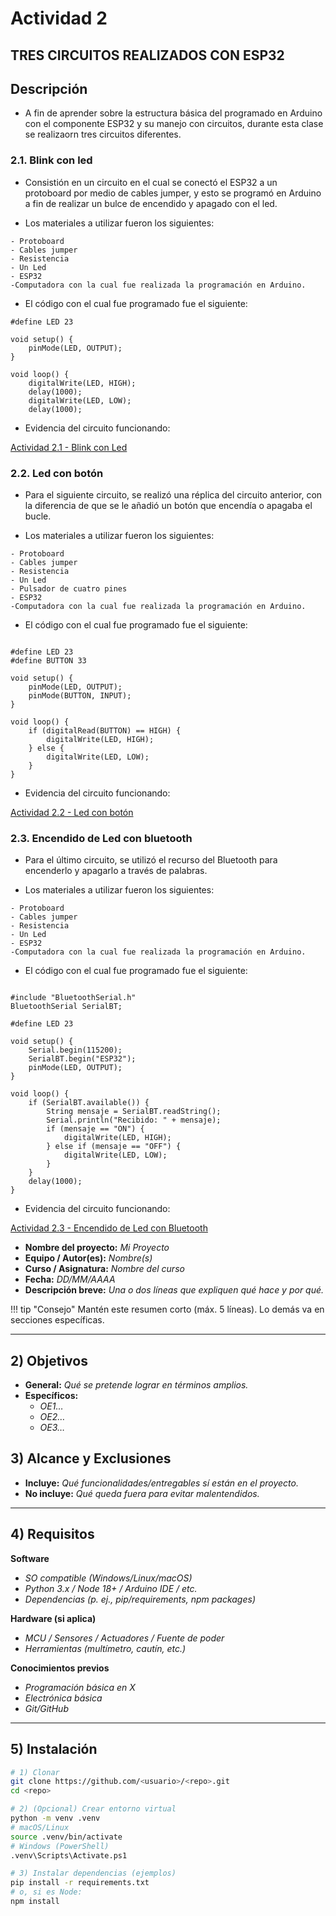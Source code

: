 # Actividad 2

TRES CIRCUITOS REALIZADOS CON ESP32
---

## Descripción

- A fin de aprender sobre la estructura básica del programado en Arduino con el componente ESP32 y su manejo con circuitos,
durante esta clase se realizaorn tres circuitos diferentes.

### 2.1. Blink con led 

- Consistión en un circuito en el cual se conectó el ESP32 a un protoboard por medio de cables jumper, y esto se programó en Arduino a fin
de realizar un bulce de encendido y apagado con el led.

- Los materiales a utilizar fueron los siguientes:

``` codigo
- Protoboard
- Cables jumper
- Resistencia
- Un Led
- ESP32
-Computadora con la cual fue realizada la programación en Arduino.

```

- El código con el cual fue programado fue el siguiente:

``` codigo
#define LED 23

void setup() {
    pinMode(LED, OUTPUT); 
}

void loop() {
    digitalWrite(LED, HIGH); 
    delay(1000); 
    digitalWrite(LED, LOW); 
    delay(1000);

```

- Evidencia del circuito funcionando:

[Actividad 2.1 - Blink con Led](https://drive.google.com/file/d/1LXZV0so5a3dUTwqdLFNa5d4aUa7WNIQv/view?usp=drive_link)



### 2.2. Led con botón

- Para el siguiente circuito, se realizó una réplica del circuito anterior, con la diferencia de que se le añadió un botón que encendía o apagaba
el bucle.

- Los materiales a utilizar fueron los siguientes:

``` codigo
- Protoboard
- Cables jumper
- Resistencia
- Un Led
- Pulsador de cuatro pines
- ESP32
-Computadora con la cual fue realizada la programación en Arduino.

```

- El código con el cual fue programado fue el siguiente:

``` codigo

#define LED 23
#define BUTTON 33

void setup() {
    pinMode(LED, OUTPUT);
    pinMode(BUTTON, INPUT);
}

void loop() {
    if (digitalRead(BUTTON) == HIGH) {
        digitalWrite(LED, HIGH);
    } else {
        digitalWrite(LED, LOW);
    }
}

```

- Evidencia del circuito funcionando:

[Actividad 2.2 - Led con botón](https://drive.google.com/drive/folders/1aC3Q5-pyUJP2hyZs8ruMTmd-gZ6fMlOq?usp=drive_link)




### 2.3. Encendido de Led con bluetooth

- Para el último circuito, se utilizó el recurso del Bluetooth para encenderlo y apagarlo a través de palabras.

- Los materiales a utilizar fueron los siguientes:

``` codigo
- Protoboard
- Cables jumper
- Resistencia
- Un Led
- ESP32
-Computadora con la cual fue realizada la programación en Arduino.

```

- El código con el cual fue programado fue el siguiente:

``` codigo

#include "BluetoothSerial.h"
BluetoothSerial SerialBT;

#define LED 23

void setup() {
    Serial.begin(115200);
    SerialBT.begin("ESP32");
    pinMode(LED, OUTPUT);
}

void loop() {
    if (SerialBT.available()) {
        String mensaje = SerialBT.readString();
        Serial.println("Recibido: " + mensaje);
        if (mensaje == "ON") {
            digitalWrite(LED, HIGH);
        } else if (mensaje == "OFF") {
            digitalWrite(LED, LOW);
        }
    }
    delay(1000);
}

```

- Evidencia del circuito funcionando:

[Actividad 2.3 - Encendido de Led con Bluetooth](https://drive.google.com/drive/folders/1ZdQ_fbuJxkkOxfBI8oWq_iaE3THkvvJV?usp=drive_link)



- **Nombre del proyecto:** _Mi Proyecto_  
- **Equipo / Autor(es):** _Nombre(s)_  
- **Curso / Asignatura:** _Nombre del curso_  
- **Fecha:** _DD/MM/AAAA_  
- **Descripción breve:** _Una o dos líneas que expliquen qué hace y por qué._

!!! tip "Consejo"
    Mantén este resumen corto (máx. 5 líneas). Lo demás va en secciones específicas.

---

## 2) Objetivos

- **General:** _Qué se pretende lograr en términos amplios._
- **Específicos:**
  - _OE1…_
  - _OE2…_
  - _OE3…_

## 3) Alcance y Exclusiones

- **Incluye:** _Qué funcionalidades/entregables sí están en el proyecto._
- **No incluye:** _Qué queda fuera para evitar malentendidos._

---

## 4) Requisitos

**Software**
- _SO compatible (Windows/Linux/macOS)_
- _Python 3.x / Node 18+ / Arduino IDE / etc._
- _Dependencias (p. ej., pip/requirements, npm packages)_

**Hardware (si aplica)**
- _MCU / Sensores / Actuadores / Fuente de poder_
- _Herramientas (multímetro, cautín, etc.)_

**Conocimientos previos**
- _Programación básica en X_
- _Electrónica básica_
- _Git/GitHub_

---

## 5) Instalación

```bash
# 1) Clonar
git clone https://github.com/<usuario>/<repo>.git
cd <repo>

# 2) (Opcional) Crear entorno virtual
python -m venv .venv
# macOS/Linux
source .venv/bin/activate
# Windows (PowerShell)
.venv\Scripts\Activate.ps1

# 3) Instalar dependencias (ejemplos)
pip install -r requirements.txt
# o, si es Node:
npm install


```
